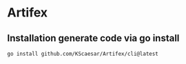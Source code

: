 # Artifex

## Installation generate code via go install

```shell
go install github.com/KScaesar/Artifex/cli@latest
```